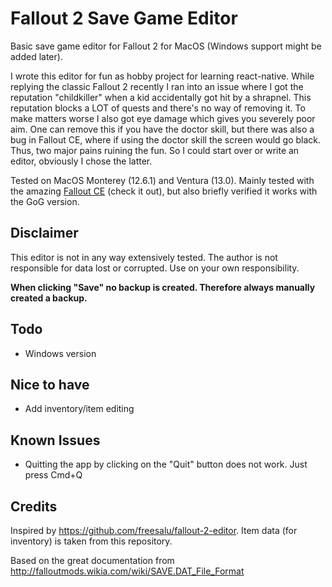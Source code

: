 # Fallout 2 Save Game Editor

Basic save game editor for Fallout 2 for MacOS (Windows support might be added later).

I wrote this editor for fun as hobby project for learning react-native. While replying the classic Fallout 2 recently I ran into an issue where I got the reputation "childkiller" when a kid accidentally got hit by a shrapnel. This reputation blocks a LOT of quests and there's no way of removing it. To make matters worse I also got eye damage which gives you severely poor aim. One can remove this if you have the doctor skill, but there was also a bug in Fallout CE, where if using the doctor skill the screen would go black. Thus, two major pains ruining the fun. So I could start over or write an editor, obviously I chose the latter.

Tested on MacOS Monterey (12.6.1) and Ventura (13.0). Mainly tested with the amazing [Fallout CE](https://github.com/alexbatalov/fallout2-ce) (check it out), but also briefly verified it works with the GoG version.

## Disclaimer

This editor is not in any way extensively tested. The author is not responsible for data lost or corrupted. Use on your own responsibility.

<b>When clicking "Save" no backup is created. Therefore always manually created a backup.</b>

## Todo

- Windows version

## Nice to have

- Add inventory/item editing

## Known Issues

- Quitting the app by clicking on the "Quit" button does not work. Just press Cmd+Q

## Credits

Inspired by https://github.com/freesalu/fallout-2-editor. Item data (for inventory) is taken from this repository.

Based on the great documentation from http://falloutmods.wikia.com/wiki/SAVE.DAT_File_Format
